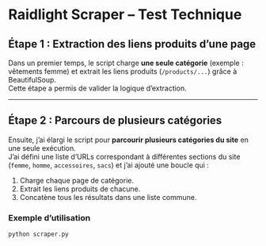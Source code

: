 # Raidlight Scraper – Test Technique

## Étape 1 : Extraction des liens produits d’une page
Dans un premier temps, le script charge **une seule catégorie** (exemple : vêtements femme) et extrait les liens produits (`/products/...`) grâce à BeautifulSoup.  
Cette étape a permis de valider la logique d’extraction.

---

## Étape 2 : Parcours de plusieurs catégories
Ensuite, j’ai élargi le script pour **parcourir plusieurs catégories du site** en une seule exécution.  
J’ai défini une liste d’URLs correspondant à différentes sections du site (`femme`, `homme`, `accessoires`, `sacs`) et j’ai ajouté une boucle qui :

1. Charge chaque page de catégorie.
2. Extrait les liens produits de chacune.
3. Concatène tous les résultats dans une liste commune.

### Exemple d’utilisation
```bash
python scraper.py
